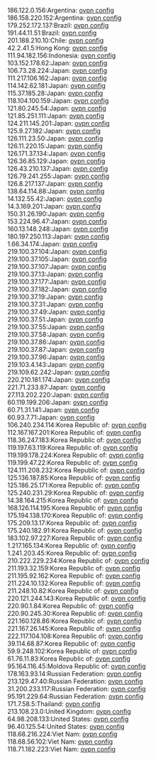 186.122.0.156:Argentina: [ovpn config](vpn/186_122_0_156.ovpn)  
186.158.220.152:Argentina: [ovpn config](vpn/186_158_220_152.ovpn)  
179.252.172.137:Brazil: [ovpn config](vpn/179_252_172_137.ovpn)  
191.44.11.51:Brazil: [ovpn config](vpn/191_44_11_51.ovpn)  
201.188.210.10:Chile: [ovpn config](vpn/201_188_210_10.ovpn)  
42.2.41.5:Hong Kong: [ovpn config](vpn/42_2_41_5.ovpn)  
111.94.182.156:Indonesia: [ovpn config](vpn/111_94_182_156.ovpn)  
103.152.178.62:Japan: [ovpn config](vpn/103_152_178_62.ovpn)  
106.73.28.224:Japan: [ovpn config](vpn/106_73_28_224.ovpn)  
111.217.106.162:Japan: [ovpn config](vpn/111_217_106_162.ovpn)  
114.142.62.181:Japan: [ovpn config](vpn/114_142_62_181.ovpn)  
115.37.185.28:Japan: [ovpn config](vpn/115_37_185_28.ovpn)  
118.104.100.159:Japan: [ovpn config](vpn/118_104_100_159.ovpn)  
121.80.245.54:Japan: [ovpn config](vpn/121_80_245_54.ovpn)  
121.85.251.111:Japan: [ovpn config](vpn/121_85_251_111.ovpn)  
124.211.145.201:Japan: [ovpn config](vpn/124_211_145_201.ovpn)  
125.9.27.182:Japan: [ovpn config](vpn/125_9_27_182.ovpn)  
126.111.23.50:Japan: [ovpn config](vpn/126_111_23_50.ovpn)  
126.11.220.15:Japan: [ovpn config](vpn/126_11_220_15.ovpn)  
126.171.37.134:Japan: [ovpn config](vpn/126_171_37_134.ovpn)  
126.36.85.129:Japan: [ovpn config](vpn/126_36_85_129.ovpn)  
126.43.210.137:Japan: [ovpn config](vpn/126_43_210_137.ovpn)  
126.79.241.255:Japan: [ovpn config](vpn/126_79_241_255.ovpn)  
126.8.217.137:Japan: [ovpn config](vpn/126_8_217_137.ovpn)  
138.64.114.88:Japan: [ovpn config](vpn/138_64_114_88.ovpn)  
14.132.55.42:Japan: [ovpn config](vpn/14_132_55_42.ovpn)  
14.3.169.201:Japan: [ovpn config](vpn/14_3_169_201.ovpn)  
150.31.26.190:Japan: [ovpn config](vpn/150_31_26_190.ovpn)  
153.224.96.47:Japan: [ovpn config](vpn/153_224_96_47.ovpn)  
160.13.148.248:Japan: [ovpn config](vpn/160_13_148_248.ovpn)  
180.197.250.113:Japan: [ovpn config](vpn/180_197_250_113.ovpn)  
1.66.34.174:Japan: [ovpn config](vpn/1_66_34_174.ovpn)  
219.100.37.104:Japan: [ovpn config](vpn/219_100_37_104.ovpn)  
219.100.37.105:Japan: [ovpn config](vpn/219_100_37_105.ovpn)  
219.100.37.107:Japan: [ovpn config](vpn/219_100_37_107.ovpn)  
219.100.37.13:Japan: [ovpn config](vpn/219_100_37_13.ovpn)  
219.100.37.177:Japan: [ovpn config](vpn/219_100_37_177.ovpn)  
219.100.37.182:Japan: [ovpn config](vpn/219_100_37_182.ovpn)  
219.100.37.19:Japan: [ovpn config](vpn/219_100_37_19.ovpn)  
219.100.37.31:Japan: [ovpn config](vpn/219_100_37_31.ovpn)  
219.100.37.49:Japan: [ovpn config](vpn/219_100_37_49.ovpn)  
219.100.37.51:Japan: [ovpn config](vpn/219_100_37_51.ovpn)  
219.100.37.55:Japan: [ovpn config](vpn/219_100_37_55.ovpn)  
219.100.37.58:Japan: [ovpn config](vpn/219_100_37_58.ovpn)  
219.100.37.86:Japan: [ovpn config](vpn/219_100_37_86.ovpn)  
219.100.37.87:Japan: [ovpn config](vpn/219_100_37_87.ovpn)  
219.100.37.96:Japan: [ovpn config](vpn/219_100_37_96.ovpn)  
219.103.4.143:Japan: [ovpn config](vpn/219_103_4_143.ovpn)  
219.109.62.242:Japan: [ovpn config](vpn/219_109_62_242.ovpn)  
220.210.181.174:Japan: [ovpn config](vpn/220_210_181_174.ovpn)  
221.71.233.87:Japan: [ovpn config](vpn/221_71_233_87.ovpn)  
27.113.202.220:Japan: [ovpn config](vpn/27_113_202_220.ovpn)  
60.119.199.206:Japan: [ovpn config](vpn/60_119_199_206.ovpn)  
60.71.31.141:Japan: [ovpn config](vpn/60_71_31_141.ovpn)  
60.93.7.71:Japan: [ovpn config](vpn/60_93_7_71.ovpn)  
106.240.234.114:Korea Republic of: [ovpn config](vpn/106_240_234_114.ovpn)  
112.167.167.201:Korea Republic of: [ovpn config](vpn/112_167_167_201.ovpn)  
118.36.247.183:Korea Republic of: [ovpn config](vpn/118_36_247_183.ovpn)  
119.197.63.119:Korea Republic of: [ovpn config](vpn/119_197_63_119.ovpn)  
119.199.178.224:Korea Republic of: [ovpn config](vpn/119_199_178_224.ovpn)  
119.199.47.22:Korea Republic of: [ovpn config](vpn/119_199_47_22.ovpn)  
124.111.208.232:Korea Republic of: [ovpn config](vpn/124_111_208_232.ovpn)  
125.136.187.85:Korea Republic of: [ovpn config](vpn/125_136_187_85.ovpn)  
125.186.25.171:Korea Republic of: [ovpn config](vpn/125_186_25_171.ovpn)  
125.240.231.29:Korea Republic of: [ovpn config](vpn/125_240_231_29.ovpn)  
14.38.164.215:Korea Republic of: [ovpn config](vpn/14_38_164_215.ovpn)  
168.126.114.195:Korea Republic of: [ovpn config](vpn/168_126_114_195.ovpn)  
175.194.138.170:Korea Republic of: [ovpn config](vpn/175_194_138_170.ovpn)  
175.209.13.17:Korea Republic of: [ovpn config](vpn/175_209_13_17.ovpn)  
175.240.182.91:Korea Republic of: [ovpn config](vpn/175_240_182_91.ovpn)  
183.102.97.227:Korea Republic of: [ovpn config](vpn/183_102_97_227.ovpn)  
1.217.165.134:Korea Republic of: [ovpn config](vpn/1_217_165_134.ovpn)  
1.241.203.45:Korea Republic of: [ovpn config](vpn/1_241_203_45.ovpn)  
210.222.229.234:Korea Republic of: [ovpn config](vpn/210_222_229_234.ovpn)  
211.193.32.159:Korea Republic of: [ovpn config](vpn/211_193_32_159.ovpn)  
211.195.92.162:Korea Republic of: [ovpn config](vpn/211_195_92_162.ovpn)  
211.224.10.132:Korea Republic of: [ovpn config](vpn/211_224_10_132.ovpn)  
211.248.10.82:Korea Republic of: [ovpn config](vpn/211_248_10_82.ovpn)  
220.121.244.143:Korea Republic of: [ovpn config](vpn/220_121_244_143.ovpn)  
220.90.1.84:Korea Republic of: [ovpn config](vpn/220_90_1_84.ovpn)  
220.90.245.30:Korea Republic of: [ovpn config](vpn/220_90_245_30.ovpn)  
221.160.128.86:Korea Republic of: [ovpn config](vpn/221_160_128_86.ovpn)  
221.167.26.145:Korea Republic of: [ovpn config](vpn/221_167_26_145.ovpn)  
222.117.104.108:Korea Republic of: [ovpn config](vpn/222_117_104_108.ovpn)  
39.114.68.87:Korea Republic of: [ovpn config](vpn/39_114_68_87.ovpn)  
59.9.248.102:Korea Republic of: [ovpn config](vpn/59_9_248_102.ovpn)  
61.76.11.83:Korea Republic of: [ovpn config](vpn/61_76_11_83.ovpn)  
95.164.116.45:Moldova Republic of: [ovpn config](vpn/95_164_116_45.ovpn)  
178.163.93.14:Russian Federation: [ovpn config](vpn/178_163_93_14.ovpn)  
213.129.47.40:Russian Federation: [ovpn config](vpn/213_129_47_40.ovpn)  
31.200.233.117:Russian Federation: [ovpn config](vpn/31_200_233_117.ovpn)  
95.191.229.64:Russian Federation: [ovpn config](vpn/95_191_229_64.ovpn)  
171.7.58.5:Thailand: [ovpn config](vpn/171_7_58_5.ovpn)  
213.108.23.0:United Kingdom: [ovpn config](vpn/213_108_23_0.ovpn)  
64.98.208.133:United States: [ovpn config](vpn/64_98_208_133.ovpn)  
96.40.125.54:United States: [ovpn config](vpn/96_40_125_54.ovpn)  
118.68.216.224:Viet Nam: [ovpn config](vpn/118_68_216_224.ovpn)  
118.68.56.102:Viet Nam: [ovpn config](vpn/118_68_56_102.ovpn)  
118.71.182.223:Viet Nam: [ovpn config](vpn/118_71_182_223.ovpn)  
